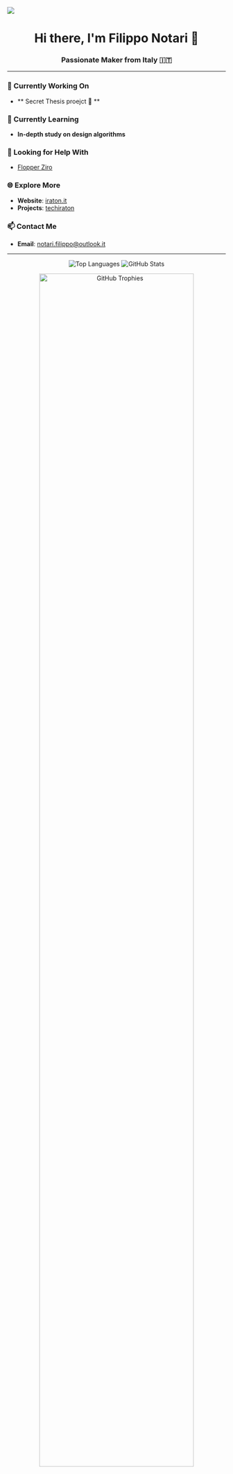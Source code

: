 ![](https://komarev.com/ghpvc/?username=lraton&style=for-the-badge)

<h1 align="center">Hi there, I'm Filippo Notari 👋</h1>
<h3 align="center">Passionate Maker from Italy 🇮🇹</h3>

---

### 🔭 Currently Working On  
- ** Secret Thesis proejct 🤫 **  

### 🌱 Currently Learning  
- **In-depth study on design algorithms**  

### 🤝 Looking for Help With  
- [Flopper Ziro](https://github.com/lraton/FlopperZiro)  

### 🌐 Explore More
- **Website**: [iraton.it](https://iraton.it/)  
- **Projects**: [techiraton](https://tech.iraton.it/)

### 📫 Contact Me  
- **Email**: notari.filippo@outlook.it  

---

<p align="center">
  <img src="https://github-readme-stats.vercel.app/api/top-langs?username=lraton&show_icons=true&locale=en&layout=compact&theme=synthwave" alt="Top Languages" />
  <img src="https://github-readme-stats.vercel.app/api?username=lraton&show_icons=true&locale=en&theme=synthwave" alt="GitHub Stats" />
</p>

<div align="center">
  <img width="84%" src="https://github-profile-trophy.vercel.app/?username=lraton&theme=radical&row=1&column=7&margin-h=15&margin-w=5&no-bg=true" alt="GitHub Trophies" />
</div>

